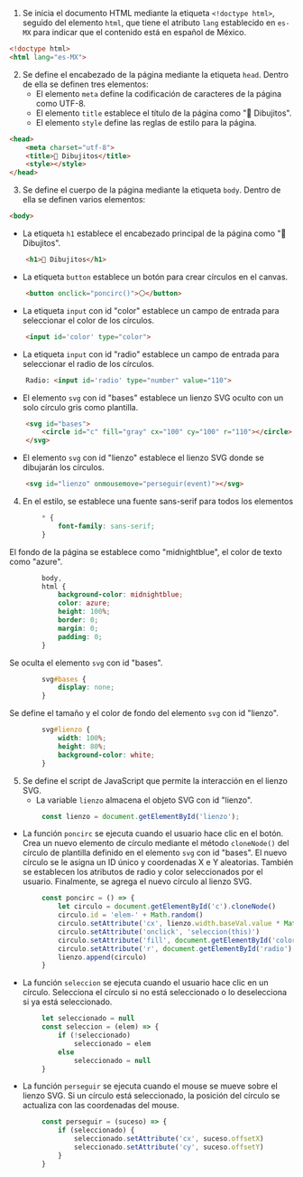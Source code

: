 1. Se inicia el documento HTML mediante la etiqueta `<!doctype html>`, seguido del elemento `html`, que tiene el atributo `lang` establecido en `es-MX` para indicar que el contenido está en español de México.

```html
<!doctype html>
<html lang="es-MX">
```

2. Se define el encabezado de la página mediante la etiqueta `head`. Dentro de ella se definen tres elementos:
   - El elemento `meta` define la codificación de caracteres de la página como UTF-8.
   - El elemento `title` establece el título de la página como "🎨 Dibujitos".
   - El elemento `style` define las reglas de estilo para la página.

```html
<head>
    <meta charset="utf-8">
    <title>🎨 Dibujitos</title>
    <style></style>
</head>
```

3. Se define el cuerpo de la página mediante la etiqueta `body`. Dentro de ella se definen varios elementos:
```html
<body>
```
   - La etiqueta `h1` establece el encabezado principal de la página como "🎨 Dibujitos".
```html
    <h1>🎨 Dibujitos</h1>
```
   - La etiqueta `button` establece un botón para crear círculos en el canvas.
```html
    <button onclick="poncirc()">⚪</button>
```
   - La etiqueta `input` con id "color" establece un campo de entrada para seleccionar el color de los círculos.
```html
    <input id='color' type="color">
```
   - La etiqueta `input` con id "radio" establece un campo de entrada para seleccionar el radio de los círculos.
```html
    Radio: <input id='radio' type="number" value="110">
```
   - El elemento `svg` con id "bases" establece un lienzo SVG oculto con un solo círculo gris como plantilla.
```html
    <svg id="bases">
        <circle id="c" fill="gray" cx="100" cy="100" r="110"></circle>
    </svg>
```
   - El elemento `svg` con id "lienzo" establece el lienzo SVG donde se dibujarán los círculos.
```html
    <svg id="lienzo" onmousemove="perseguir(event)"></svg>
```

4. En el estilo, se establece una fuente sans-serif para todos los elementos

```css
        * {
            font-family: sans-serif;
        }
```
El fondo de la página se establece como "midnightblue", el color de texto como "azure".

```css
        body,
        html {
            background-color: midnightblue;
            color: azure;
            height: 100%;
            border: 0;
            margin: 0;
            padding: 0;
        }
```

Se oculta el elemento `svg` con id "bases".

```css
        svg#bases {
            display: none;
        }
```

Se define el tamaño y el color de fondo del elemento `svg` con id "lienzo".

```css
        svg#lienzo {
            width: 100%;
            height: 80%;
            background-color: white;
        }
```

5. Se define el script de JavaScript que permite la interacción en el lienzo SVG. 
   - La variable `lienzo` almacena el objeto SVG con id "lienzo".
```js
        const lienzo = document.getElementById('lienzo');
```
   - La función `poncirc` se ejecuta cuando el usuario hace clic en el botón. Crea un nuevo elemento de círculo mediante el método `cloneNode()` del círculo de plantilla definido en el elemento `svg` con id "bases". El nuevo círculo se le asigna un ID único y coordenadas X e Y aleatorias. También se establecen los atributos de radio y color seleccionados por el usuario. Finalmente, se agrega el nuevo círculo al lienzo SVG.
```js
        const poncirc = () => {
            let circulo = document.getElementById('c').cloneNode()
            circulo.id = 'elem-' + Math.random()
            circulo.setAttribute('cx', lienzo.width.baseVal.value * Math.random())
            circulo.setAttribute('onclick', 'seleccion(this)')
            circulo.setAttribute('fill', document.getElementById('color').value)
            circulo.setAttribute('r', document.getElementById('radio').value)
            lienzo.append(circulo)
        }
```
   - La función `seleccion` se ejecuta cuando el usuario hace clic en un círculo. Selecciona el círculo si no está seleccionado o lo deselecciona si ya está seleccionado.
```js
        let seleccionado = null
        const seleccion = (elem) => {
            if (!seleccionado)
                seleccionado = elem
            else
                seleccionado = null
        }
```
   - La función `perseguir` se ejecuta cuando el mouse se mueve sobre el lienzo SVG. Si un círculo está seleccionado, la posición del círculo se actualiza con las coordenadas del mouse.
```js
        const perseguir = (suceso) => {
            if (seleccionado) {
                seleccionado.setAttribute('cx', suceso.offsetX)
                seleccionado.setAttribute('cy', suceso.offsetY)
            }
        }
```
